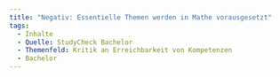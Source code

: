 ```yaml
---
title: "Negativ: Essentielle Themen werden in Mathe vorausgesetzt"
tags:
  - Inhalte
  - Quelle: StudyCheck Bachelor
  - Themenfeld: Kritik an Erreichbarkeit von Kompetenzen
  - Bachelor
---
```

